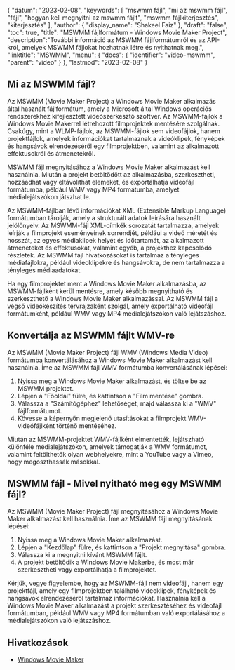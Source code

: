 {
"dátum": "2023-02-08",
  "keywords": [
"mswmm fájl",
"mi az mswmm fájl",
"fájl",
"hogyan kell megnyitni az mswmm fájlt",
"mswmm fájlkiterjesztés",
"kiterjesztés"
],
  "author": {
"display_name": "Shakeel Faiz"
},
"draft": "false",
"toc": true,
"title": "MSWMM fájlformátum - Windows Movie Maker Project",
  "description":"További információ az MSWMM fájlformátumról és az API-król, amelyek MSWMM fájlokat hozhatnak létre és nyithatnak meg.",
  "linktitle": "MSWMM",
  "menu": {
    "docs": {
      "identifier": "video-mswmm",
      "parent": "video"
}
},
"lastmod": "2023-02-08"
}

## Mi az MSWMM fájl?

Az MSWMM (Movie Maker Project) a Windows Movie Maker alkalmazás által használt fájlformátum, amely a Microsoft által Windows operációs rendszerekhez kifejlesztett videószerkesztő szoftver. Az MSWMM-fájlok a Windows Movie Makerrel létrehozott filmprojektek mentésére szolgálnak. Csakúgy, mint a WLMP-fájlok, az MSWMM-fájlok sem videofájlok, hanem projektfájlok, amelyek információkat tartalmaznak a videóklipek, fényképek és hangsávok elrendezéséről egy filmprojektben, valamint az alkalmazott effektusokról és átmenetekről.

MSWMM fájl megnyitásához a Windows Movie Maker alkalmazást kell használnia. Miután a projekt betöltődött az alkalmazásba, szerkesztheti, hozzáadhat vagy eltávolíthat elemeket, és exportálhatja videofájl formátumba, például WMV vagy MP4 formátumba, amelyet médialejátszókon játszhat le.

Az MSWMM-fájlban lévő információkat XML (Extensible Markup Language) formátumban tárolják, amely a strukturált adatok leírására használt jelölőnyelv. Az MSWMM-fájl XML-címkék sorozatát tartalmazza, amelyek leírják a filmprojekt eseményeinek sorrendjét, például a videó méretét és hosszát, az egyes médiaklipek helyét és időtartamát, az alkalmazott átmeneteket és effektusokat, valamint egyéb, a projekthez kapcsolódó részletek. Az MSWMM fájl hivatkozásokat is tartalmaz a tényleges médiafájlokra, például videoklipekre és hangsávokra, de nem tartalmazza a tényleges médiaadatokat.

Ha egy filmprojektet ment a Windows Movie Maker alkalmazásba, az MSWMM-fájlként kerül mentésre, amely később megnyitható és szerkeszthető a Windows Movie Maker alkalmazással. Az MSWMM fájl a végső videókészítés tervrajzaként szolgál, amely exportálható videofájl formátumként, például WMV vagy MP4 médialejátszókon való lejátszáshoz.

## Konvertálja az MSWMM fájlt WMV-re

Az MSWMM (Movie Maker Project) fájl WMV (Windows Media Video) formátumba konvertálásához a Windows Movie Maker alkalmazást kell használnia. Íme az MSWMM fájl WMV formátumba konvertálásának lépései:

1. Nyissa meg a Windows Movie Maker alkalmazást, és töltse be az MSWMM projektet.
2. Lépjen a "Főoldal" fülre, és kattintson a "Film mentése" gombra.
3. Válassza a "Számítógéphez" lehetőséget, majd válassza ki a "WMV" fájlformátumot.
4. Kövesse a képernyőn megjelenő utasításokat a filmprojekt WMV-videófájlként történő mentéséhez.
 

Miután az MSWMM-projektet WMV-fájlként elmentették, lejátszható különféle médialejátszókon, amelyek támogatják a WMV formátumot, valamint feltölthetők olyan webhelyekre, mint a YouTube vagy a Vimeo, hogy megoszthassák másokkal.

## MSWMM fájl - Mivel nyitható meg egy MSWMM fájl?

Az MSWMM (Movie Maker Project) fájl megnyitásához a Windows Movie Maker alkalmazást kell használnia. Íme az MSWMM fájl megnyitásának lépései:

1. Nyissa meg a Windows Movie Maker alkalmazást.
2. Lépjen a "Kezdőlap" fülre, és kattintson a "Projekt megnyitása" gombra.
3. Válassza ki a megnyitni kívánt MSWMM fájlt.
4. A projekt betöltődik a Windows Movie Makerbe, és most már szerkesztheti vagy exportálhatja a filmprojektet.

Kérjük, vegye figyelembe, hogy az MSWMM-fájl nem videofájl, hanem egy projektfájl, amely egy filmprojektben található videoklipek, fényképek és hangsávok elrendezéséről tartalmaz információkat. Használnia kell a Windows Movie Maker alkalmazást a projekt szerkesztéséhez és videofájl formátumban, például WMV vagy MP4 formátumban való exportálásához a médialejátszókon való lejátszáshoz.

## Hivatkozások
* [Windows Movie Maker](https://en.wikipedia.org/wiki/Windows_Movie_Maker)

